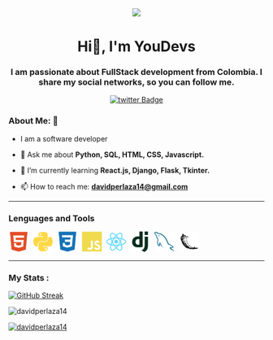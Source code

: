 <div id="header" align="center">
        <img src="https://media.giphy.com/media/4rZA5D22301iMgrUNd/giphy.gif" width="200">
        <h1 align="center">  Hi👋, I'm YouDevs</h1>
        <h3 align="center">I am passionate about FullStack development from Colombia. 
        I share my social networks, so you can follow me.</h3>
    </div>
    <div id="badges" align="center">
        <a href="https://twitter.com/Perlazadavid14" target="_blank">
            <img src="https://img.shields.io/twitter/follow/DavidPerlaza14?style=social" alt="twitter Badge">
        </a>
    </div>
    
    

 ### About Me: 👋
 
 -    I am a software developer   

 - 💬 Ask me about **Python, SQL, HTML, CSS, Javascript.**

 - 🌱 I’m currently learning **React.js, Django, Flask, Tkinter.** 

 - 📫 How to reach me: **davidperlaza14@gmail.com**
---


<div alibn="left">
    <h3> Lenguages and Tools</h3>
    <div>
        <img src="https://github.com/devicons/devicon/blob/master/icons/html5/html5-plain.svg" title="" alt="HTML" width="40" height="40">&nbsp;
        <img src="https://github.com/devicons/devicon/blob/master/icons/python/python-plain.svg" title="" alt="HTML" width="40" height="40">&nbsp;
        <img src="https://github.com/devicons/devicon/blob/master/icons/css3/css3-plain.svg" title="" alt="HTML" width="40" height="40">&nbsp;
        <img src="https://github.com/devicons/devicon/blob/master/icons/javascript/javascript-plain.svg" title="" alt="HTML" width="40" height="40">&nbsp;
        <img src="https://github.com/devicons/devicon/blob/master/icons/react/react-original.svg" title="" alt="HTML" width="40" height="40">&nbsp;
        <img src="https://github.com/devicons/devicon/blob/master/icons/django/django-plain.svg" title="" alt="HTML" width="40" height="40">&nbsp;
        <img src="https://github.com/devicons/devicon/blob/master/icons/mysql/mysql-plain.svg" title="" alt="HTML" width="40" height="40">&nbsp;
        <img src="https://github.com/devicons/devicon/blob/master/icons/flask/flask-original.svg" title="" alt="HTML" width="40" height="40">&nbsp;
    </div>
</div>

---

### My Stats : 

[![GitHub Streak](http://github-readme-streak-stats.herokuapp.com?user=DavidPerlaza14&theme=dark&locale=es&date_format=j%20M%5B%20Y%5D)](https://git.io/streak-stats)

![davidperlaza14](https://github-readme-stats.vercel.app/api?username=Davidperlaza14&show_icons=true&theme=radical)

[![davidperlaza14](https://github-readme-stats.vercel.app/api/top-langs/?username=davidperlaza14&layout=compact)](https://github.com/anuraghazra/github-readme-stats)
